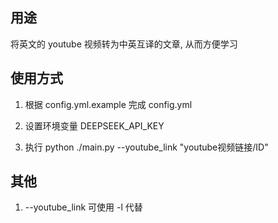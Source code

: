 ## 用途

将英文的 youtube 视频转为中英互译的文章, 从而方便学习

## 使用方式

1. 根据 config.yml.example 完成 config.yml

2. 设置环境变量 DEEPSEEK_API_KEY

3. 执行 python ./main.py --youtube_link "youtube视频链接/ID"

## 其他

1. --youtube_link 可使用 -l 代替
